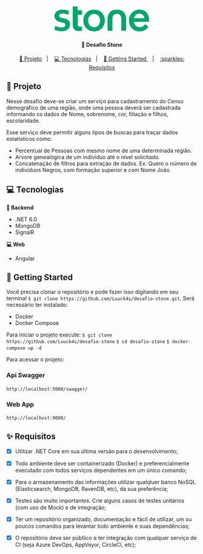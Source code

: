 <h1  align="center">
<img  alt="Desafio Stone"  title="#Desafio Stone"  src=".github/images/logo-stone.png"  width="250px" />
</h1>

<h4  align="center">
	💚 Desafio Stone
</h4>

  
<p  align="center">
<a  href="#telescope-projeto">🔭 Projeto</a>&nbsp;&nbsp;&nbsp;|&nbsp;&nbsp;&nbsp
<a  href="#computer-tecnologias"> 💻 Tecnologias</a>&nbsp;&nbsp;&nbsp;|&nbsp;&nbsp;&nbsp;
<a  href="#-getting-started">🤠 Getting Started </a>&nbsp;&nbsp;&nbsp;|&nbsp;&nbsp;&nbsp;
<a  href="#sparkles-requisitos">:sparkles: Requisitos </a>
</p>

## :telescope: Projeto
 
 
Nesse desafio deve-se criar um serviço para cadastramento do Censo demográfico de uma região, onde uma pessoa deverá ser cadastrada informando os dados de Nome, sobrenome, cor, filiação e filhos, escolaridade.

Esse serviço deve permitir alguns tipos de buscas para traçar dados estatísticos como:
- Percentual de Pessoas com mesmo nome de uma determinada região.
- Arvore genealógica de um indivíduo até o nível solicitado.
- Concatenação de filtros para extração de dados. Ex: Quero o número de indivíduos Negros, com
formação superior e com Nome João.


## :computer: Tecnologias

  

**:satellite: Backend**

 
- .NET 6.0
- MongoDB
- SignalR


**:computer: Web**
 
- Angular


## 🤠 Getting Started

Você precisa clonar o repositório e pode fazer isso digitando em seu terminal `$ git clone https://github.com/Luuck4s/desafio-stone.git`.
Será necessário ter instalado:
- Docker
- Docker Compose

Para iniciar o projeto execute:
```$ git clone https://github.com/Luuck4s/desafio-stone```
```$ cd desafio-stone```
```$ docker-compose up -d```

Para acessar o projeto:

### Api Swagger
```http://localhost:5000/swagger/```

### Web App
```http://localhost:9000/```


## :sparkles: Requisitos 

 - [x]  Utilizar .NET Core em sua última versão para o desenvolvimento;
 - [x] Todo ambiente deve ser containerizado (Docker) e preferencialmente executado com todos
serviços dependentes em um único comando;
 - [x] Para o armazenamento das informações utilizar qualqluer banco NoSQL (Elasticsearch, MongoDB,
RavenDB, etc), da sua preferência;
 - [x] Testes são muito importantes. Crie alguns casos de testes unitários (com uso de Mock) e de
integração;
 - [x] Ter um repositório organizado, documentação e fácil de utilizar, um ou poucos comandos para
levantar todo ambiente e suas dependências;
 - [x] O repositório deve ser públlico e ter integração com qualquer serviço de CI (seja Azure DevOps,
AppVeyor, CircleCI, etc);


